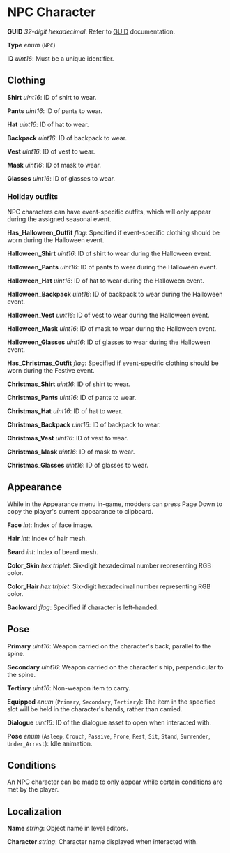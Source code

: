 NPC Character
=============

**GUID** *32-digit hexadecimal*: Refer to [GUID](/GUID.md) documentation.

**Type** *enum* (`NPC`)

**ID** *uint16*: Must be a unique identifier.

Clothing
--------

**Shirt** *uint16*: ID of shirt to wear.

**Pants** *uint16*: ID of pants to wear.

**Hat** *uint16*: ID of hat to wear.

**Backpack** *uint16*: ID of backpack to wear.

**Vest** *uint16*: ID of vest to wear.

**Mask** *uint16*: ID of mask to wear.

**Glasses** *uint16*: ID of glasses to wear.

### Holiday outfits

NPC characters can have event-specific outfits, which will only appear during the assigned seasonal event.

**Has_Halloween_Outfit** *flag*: Specified if event-specific clothing should be worn during the Halloween event.

**Halloween_Shirt** *uint16*: ID of shirt to wear during the Halloween event.

**Halloween_Pants** *uint16*: ID of pants to wear during the Halloween event.

**Halloween_Hat** *uint16*: ID of hat to wear during the Halloween event.

**Halloween_Backpack** *uint16*: ID of backpack to wear during the Halloween event.

**Halloween_Vest** *uint16*: ID of vest to wear during the Halloween event.

**Halloween_Mask** *uint16*: ID of mask to wear during the Halloween event.

**Halloween_Glasses** *uint16*: ID of glasses to wear during the Halloween event.

**Has_Christmas_Outfit** *flag*: Specified if event-specific clothing should be worn during the Festive event.

**Christmas_Shirt** *uint16*: ID of shirt to wear.

**Christmas_Pants** *uint16*: ID of pants to wear.

**Christmas_Hat** *uint16*: ID of hat to wear.

**Christmas_Backpack** *uint16*: ID of backpack to wear.

**Christmas_Vest** *uint16*: ID of vest to wear.

**Christmas_Mask** *uint16*: ID of mask to wear.

**Christmas_Glasses** *uint16*: ID of glasses to wear.

Appearance
----------

While in the Appearance menu in-game, modders can press Page Down to copy the player's current appearance to clipboard.

**Face** *int*: Index of face image.

**Hair** *int*: Index of hair mesh.

**Beard** *int*: Index of beard mesh.

**Color_Skin** *hex triplet*: Six-digit hexadecimal number representing RGB color.

**Color_Hair** *hex triplet*: Six-digit hexadecimal number representing RGB color.

**Backward** *flag*: Specified if character is left-handed.

Pose
----

**Primary** *uint16*: Weapon carried on the character's back, parallel to the spine.

**Secondary** *uint16*: Weapon carried on the character's hip, perpendicular to the spine.

**Tertiary** *uint16*: Non-weapon item to carry.

**Equipped** *enum* (`Primary`, `Secondary`, `Tertiary`): The item in the specified slot will be held in the character's hands, rather than carried.

**Dialogue** *uint16*: ID of the dialogue asset to open when interacted with.

**Pose** *enum* (`Asleep`, `Crouch`, `Passive`, `Prone`, `Rest`, `Sit`, `Stand`, `Surrender`, `Under_Arrest`): Idle animation.

Conditions
----------

An NPC character can be made to only appear while certain [conditions](/NPCAsset/Conditions.md) are met by the player.

Localization
------------

**Name** *string*: Object name in level editors.

**Character** *string*: Character name displayed when interacted with. 
